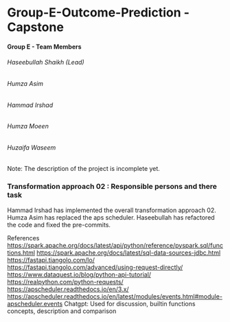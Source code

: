 # Group-E-Outcome-Prediction - Capstone

#### Group E - Team Members
###### Haseebullah Shaikh (Lead)
###### Humza Asim
###### Hammad Irshad
###### Humza Moeen
###### Huzaifa Waseem

Note: The description of the project is incomplete yet.

### Transformation approach 02 : Responsible persons and there task
Hammad Irshad has implemented the overall transformation approach 02.
Humza Asim has replaced the aps scheduler.
Haseebullah has refactored the code and fixed the pre-commits.

References
https://spark.apache.org/docs/latest/api/python/reference/pyspark.sql/functions.html 
https://spark.apache.org/docs/latest/sql-data-sources-jdbc.html 
https://fastapi.tiangolo.com/lo/ https://fastapi.tiangolo.com/advanced/using-request-directly/ 
https://www.dataquest.io/blog/python-api-tutorial/ https://realpython.com/python-requests/
https://apscheduler.readthedocs.io/en/3.x/
https://apscheduler.readthedocs.io/en/latest/modules/events.html#module-apscheduler.events
Chatgpt: Used for discussion, builtin functions concepts, description and comparison